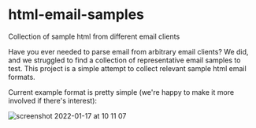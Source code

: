 # html-email-samples
Collection of sample html from different email clients

Have you ever needed to parse email from arbitrary email clients? We did, and we struggled to find a collection of representative email samples to test. This project is a simple attempt to collect relevant sample html email formats.

Current example format is pretty simple (we're happy to make it more involved if there's interest):

![screenshot 2022-01-17 at 10 11 07 ](https://user-images.githubusercontent.com/97291/149812613-58e58e81-b257-4b43-a004-7a6be48995db.png)

